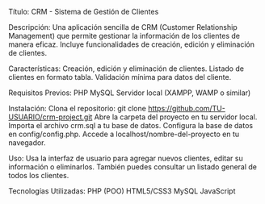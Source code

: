 Título:
CRM - Sistema de Gestión de Clientes

Descripción:
Una aplicación sencilla de CRM (Customer Relationship Management) que permite gestionar la información de los clientes de manera eficaz. Incluye funcionalidades de creación, edición y eliminación de clientes.

Características:
Creación, edición y eliminación de clientes.
Listado de clientes en formato tabla.
Validación mínima para datos del cliente.

Requisitos Previos:
PHP
MySQL
Servidor local (XAMPP, WAMP o similar)

Instalación:
Clona el repositorio: git clone https://github.com/TU-USUARIO/crm-project.git
Abre la carpeta del proyecto en tu servidor local.
Importa el archivo crm.sql a tu base de datos.
Configura la base de datos en config/config.php.
Accede a localhost/nombre-del-proyecto en tu navegador.

Uso:
Usa la interfaz de usuario para agregar nuevos clientes, editar su información o eliminarlos. También puedes consultar un listado general de todos los clientes.

Tecnologías Utilizadas:
PHP (POO)
HTML5/CSS3
MySQL
JavaScript
